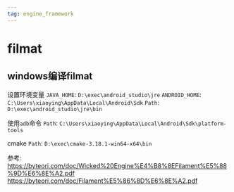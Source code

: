 ```yaml
---
tag: engine_framework
---
```

# filmat
## windows编译filmat
设置环境变量
`JAVA_HOME`: `D:\exec\android_studio\jre`
`ANDROID_HOME`:  `C:\Users\xiaoying\AppData\Local\Android\Sdk`
`Path`: `D:\exec\android_studio\jre\bin`

使用`adb`命令
`Path`: `C:\Users\xiaoying\AppData\Local\Android\Sdk\platform-tools`

cmake
`Path`: `D:\exec\cmake-3.18.1-win64-x64\bin`

参考:
https://byteori.com/doc/Wicked%20Engine%E4%B8%8EFilament%E5%88%9D%E6%8E%A2.pdf
https://byteori.com/doc/Filament%E5%86%8D%E6%8E%A2.pdf